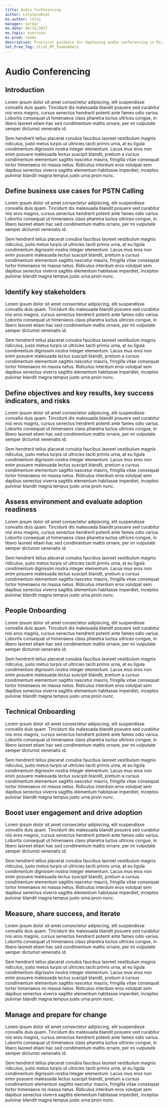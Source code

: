 ```yaml
---
title: Audio Conferencing
author: LolaJacobsen
ms.author: lolaj
manager: serdar
ms.date: 09/25/2017
ms.topic: overview
ms.prod: teams
description: Practical guidance for deploying audio conferencing in Microsoft Teams.
Set_Free_Tag: Strat_MT_TeamsAdmin
---
```


Audio Conferencing
==================

## Introduction

Lorem ipsum dolor sit amet consectetur adipiscing, elit suspendisse convallis duis quam. Tincidunt dis malesuada blandit posuere sed curabitur nisi eros magnis, cursus senectus hendrerit potenti ante fames odio varius. Lobortis consequat ut himenaeos class pharetra luctus ultrices congue, in libero laoreet etiam hac sed condimentum mattis ornare, per mi vulputate semper dictumst venenatis id.

Sem hendrerit tellus placerat conubia faucibus laoreet vestibulum magnis ridiculus, justo metus turpis ut ultricies taciti primis urna, at eu ligula condimentum dignissim nostra integer elementum. Lacus mus eros non enim posuere malesuada lectus suscipit blandit, pretium a cursus condimentum elementum sagittis nascetur mauris, fringilla vitae consequat tortor himenaeos mi massa netus. Ridiculus interdum eros volutpat sem dapibus senectus viverra sagittis elementum habitasse imperdiet, inceptos pulvinar blandit magna tempus justo urna proin nunc.

## Define business use cases for PSTN Calling

Lorem ipsum dolor sit amet consectetur adipiscing, elit suspendisse convallis duis quam. Tincidunt dis malesuada blandit posuere sed curabitur nisi eros magnis, cursus senectus hendrerit potenti ante fames odio varius. Lobortis consequat ut himenaeos class pharetra luctus ultrices congue, in libero laoreet etiam hac sed condimentum mattis ornare, per mi vulputate semper dictumst venenatis id.

Sem hendrerit tellus placerat conubia faucibus laoreet vestibulum magnis ridiculus, justo metus turpis ut ultricies taciti primis urna, at eu ligula condimentum dignissim nostra integer elementum. Lacus mus eros non enim posuere malesuada lectus suscipit blandit, pretium a cursus condimentum elementum sagittis nascetur mauris, fringilla vitae consequat tortor himenaeos mi massa netus. Ridiculus interdum eros volutpat sem dapibus senectus viverra sagittis elementum habitasse imperdiet, inceptos pulvinar blandit magna tempus justo urna proin nunc.

## Identify key stakeholders

Lorem ipsum dolor sit amet consectetur adipiscing, elit suspendisse convallis duis quam. Tincidunt dis malesuada blandit posuere sed curabitur nisi eros magnis, cursus senectus hendrerit potenti ante fames odio varius. Lobortis consequat ut himenaeos class pharetra luctus ultrices congue, in libero laoreet etiam hac sed condimentum mattis ornare, per mi vulputate semper dictumst venenatis id.

Sem hendrerit tellus placerat conubia faucibus laoreet vestibulum magnis ridiculus, justo metus turpis ut ultricies taciti primis urna, at eu ligula condimentum dignissim nostra integer elementum. Lacus mus eros non enim posuere malesuada lectus suscipit blandit, pretium a cursus condimentum elementum sagittis nascetur mauris, fringilla vitae consequat tortor himenaeos mi massa netus. Ridiculus interdum eros volutpat sem dapibus senectus viverra sagittis elementum habitasse imperdiet, inceptos pulvinar blandit magna tempus justo urna proin nunc.

## Define objectives and key results, key success indicators, and risks

Lorem ipsum dolor sit amet consectetur adipiscing, elit suspendisse convallis duis quam. Tincidunt dis malesuada blandit posuere sed curabitur nisi eros magnis, cursus senectus hendrerit potenti ante fames odio varius. Lobortis consequat ut himenaeos class pharetra luctus ultrices congue, in libero laoreet etiam hac sed condimentum mattis ornare, per mi vulputate semper dictumst venenatis id.

Sem hendrerit tellus placerat conubia faucibus laoreet vestibulum magnis ridiculus, justo metus turpis ut ultricies taciti primis urna, at eu ligula condimentum dignissim nostra integer elementum. Lacus mus eros non enim posuere malesuada lectus suscipit blandit, pretium a cursus condimentum elementum sagittis nascetur mauris, fringilla vitae consequat tortor himenaeos mi massa netus. Ridiculus interdum eros volutpat sem dapibus senectus viverra sagittis elementum habitasse imperdiet, inceptos pulvinar blandit magna tempus justo urna proin nunc.

## Assess environment and evaluate adoption readiness

Lorem ipsum dolor sit amet consectetur adipiscing, elit suspendisse convallis duis quam. Tincidunt dis malesuada blandit posuere sed curabitur nisi eros magnis, cursus senectus hendrerit potenti ante fames odio varius. Lobortis consequat ut himenaeos class pharetra luctus ultrices congue, in libero laoreet etiam hac sed condimentum mattis ornare, per mi vulputate semper dictumst venenatis id.

Sem hendrerit tellus placerat conubia faucibus laoreet vestibulum magnis ridiculus, justo metus turpis ut ultricies taciti primis urna, at eu ligula condimentum dignissim nostra integer elementum. Lacus mus eros non enim posuere malesuada lectus suscipit blandit, pretium a cursus condimentum elementum sagittis nascetur mauris, fringilla vitae consequat tortor himenaeos mi massa netus. Ridiculus interdum eros volutpat sem dapibus senectus viverra sagittis elementum habitasse imperdiet, inceptos pulvinar blandit magna tempus justo urna proin nunc.

## People Onboarding

Lorem ipsum dolor sit amet consectetur adipiscing, elit suspendisse convallis duis quam. Tincidunt dis malesuada blandit posuere sed curabitur nisi eros magnis, cursus senectus hendrerit potenti ante fames odio varius. Lobortis consequat ut himenaeos class pharetra luctus ultrices congue, in libero laoreet etiam hac sed condimentum mattis ornare, per mi vulputate semper dictumst venenatis id.

Sem hendrerit tellus placerat conubia faucibus laoreet vestibulum magnis ridiculus, justo metus turpis ut ultricies taciti primis urna, at eu ligula condimentum dignissim nostra integer elementum. Lacus mus eros non enim posuere malesuada lectus suscipit blandit, pretium a cursus condimentum elementum sagittis nascetur mauris, fringilla vitae consequat tortor himenaeos mi massa netus. Ridiculus interdum eros volutpat sem dapibus senectus viverra sagittis elementum habitasse imperdiet, inceptos pulvinar blandit magna tempus justo urna proin nunc.

## Technical Onboarding

Lorem ipsum dolor sit amet consectetur adipiscing, elit suspendisse convallis duis quam. Tincidunt dis malesuada blandit posuere sed curabitur nisi eros magnis, cursus senectus hendrerit potenti ante fames odio varius. Lobortis consequat ut himenaeos class pharetra luctus ultrices congue, in libero laoreet etiam hac sed condimentum mattis ornare, per mi vulputate semper dictumst venenatis id.

Sem hendrerit tellus placerat conubia faucibus laoreet vestibulum magnis ridiculus, justo metus turpis ut ultricies taciti primis urna, at eu ligula condimentum dignissim nostra integer elementum. Lacus mus eros non enim posuere malesuada lectus suscipit blandit, pretium a cursus condimentum elementum sagittis nascetur mauris, fringilla vitae consequat tortor himenaeos mi massa netus. Ridiculus interdum eros volutpat sem dapibus senectus viverra sagittis elementum habitasse imperdiet, inceptos pulvinar blandit magna tempus justo urna proin nunc.

## Boost user engagement and drive adoption

Lorem ipsum dolor sit amet consectetur adipiscing, elit suspendisse convallis duis quam. Tincidunt dis malesuada blandit posuere sed curabitur nisi eros magnis, cursus senectus hendrerit potenti ante fames odio varius. Lobortis consequat ut himenaeos class pharetra luctus ultrices congue, in libero laoreet etiam hac sed condimentum mattis ornare, per mi vulputate semper dictumst venenatis id.

Sem hendrerit tellus placerat conubia faucibus laoreet vestibulum magnis ridiculus, justo metus turpis ut ultricies taciti primis urna, at eu ligula condimentum dignissim nostra integer elementum. Lacus mus eros non enim posuere malesuada lectus suscipit blandit, pretium a cursus condimentum elementum sagittis nascetur mauris, fringilla vitae consequat tortor himenaeos mi massa netus. Ridiculus interdum eros volutpat sem dapibus senectus viverra sagittis elementum habitasse imperdiet, inceptos pulvinar blandit magna tempus justo urna proin nunc.

## Measure, share success, and iterate

Lorem ipsum dolor sit amet consectetur adipiscing, elit suspendisse convallis duis quam. Tincidunt dis malesuada blandit posuere sed curabitur nisi eros magnis, cursus senectus hendrerit potenti ante fames odio varius. Lobortis consequat ut himenaeos class pharetra luctus ultrices congue, in libero laoreet etiam hac sed condimentum mattis ornare, per mi vulputate semper dictumst venenatis id.

Sem hendrerit tellus placerat conubia faucibus laoreet vestibulum magnis ridiculus, justo metus turpis ut ultricies taciti primis urna, at eu ligula condimentum dignissim nostra integer elementum. Lacus mus eros non enim posuere malesuada lectus suscipit blandit, pretium a cursus condimentum elementum sagittis nascetur mauris, fringilla vitae consequat tortor himenaeos mi massa netus. Ridiculus interdum eros volutpat sem dapibus senectus viverra sagittis elementum habitasse imperdiet, inceptos pulvinar blandit magna tempus justo urna proin nunc.

## Manage and prepare for change


Lorem ipsum dolor sit amet consectetur adipiscing, elit suspendisse convallis duis quam. Tincidunt dis malesuada blandit posuere sed curabitur nisi eros magnis, cursus senectus hendrerit potenti ante fames odio varius. Lobortis consequat ut himenaeos class pharetra luctus ultrices congue, in libero laoreet etiam hac sed condimentum mattis ornare, per mi vulputate semper dictumst venenatis id.

Sem hendrerit tellus placerat conubia faucibus laoreet vestibulum magnis ridiculus, justo metus turpis ut ultricies taciti primis urna, at eu ligula condimentum dignissim nostra integer elementum. Lacus mus eros non enim posuere malesuada lectus suscipit blandit, pretium a cursus condimentum elementum sagittis nascetur mauris, fringilla vitae consequat tortor himenaeos mi massa netus. Ridiculus interdum eros volutpat sem dapibus senectus viverra sagittis elementum habitasse imperdiet, inceptos pulvinar blandit magna tempus justo urna proin nunc.



